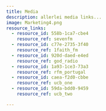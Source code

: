 ```yaml
---
title: Media
description: allerlei media links...
image: Marketing4.png
resource_links:
  - resource_id: 558b-1ca7-cbe4
    resource_ref: sevenfm
  - resource_id: c77e-2735-3f40
    resource_ref: 1faith_fm
  - resource_id: 920d-daed-e4ed
    resource_ref: god_radio
  - resource_id: 1a93-1ce3-73a3
    resource_ref: rfm_portugal
  - resource_id: caea-f2d0-cbbe
    resource_ref: ucb_one
  - resource_id: 59da-bdd0-9459
    resource_ref: ucb_two

---
```




















